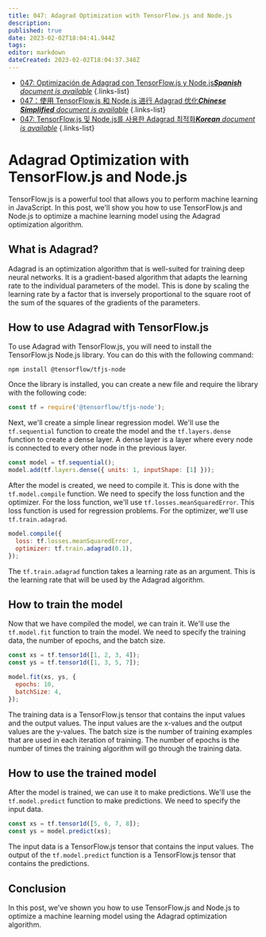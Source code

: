 ```yaml
---
title: 047: Adagrad Optimization with TensorFlow.js and Node.js
description: 
published: true
date: 2023-02-02T18:04:41.944Z
tags: 
editor: markdown
dateCreated: 2023-02-02T18:04:37.348Z
---
```


- [047: Optimización de Adagrad con TensorFlow.js y Node.js***Spanish** document is available*](/es/Knowledge-base/TensorFlow-js/Learning/047-adagrad-optimization-with-tensorflow-js-and-node-js)
{.links-list}
- [047：使用 TensorFlow.js 和 Node.js 进行 Adagrad 优化***Chinese Simplified** document is available*](/zh/Knowledge-base/TensorFlow-js/Learning/047-adagrad-optimization-with-tensorflow-js-and-node-js)
{.links-list}
- [047: TensorFlow.js 및 Node.js를 사용한 Adagrad 최적화***Korean** document is available*](/ko/Knowledge-base/TensorFlow-js/Learning/047-adagrad-optimization-with-tensorflow-js-and-node-js)
{.links-list}


# Adagrad Optimization with TensorFlow.js and Node.js

TensorFlow.js is a powerful tool that allows you to perform machine learning in JavaScript. In this post, we'll show you how to use TensorFlow.js and Node.js to optimize a machine learning model using the Adagrad optimization algorithm.

## What is Adagrad?

Adagrad is an optimization algorithm that is well-suited for training deep neural networks. It is a gradient-based algorithm that adapts the learning rate to the individual parameters of the model. This is done by scaling the learning rate by a factor that is inversely proportional to the square root of the sum of the squares of the gradients of the parameters.

## How to use Adagrad with TensorFlow.js

To use Adagrad with TensorFlow.js, you will need to install the TensorFlow.js Node.js library. You can do this with the following command:

```
npm install @tensorflow/tfjs-node
```

Once the library is installed, you can create a new file and require the library with the following code:

```javascript
const tf = require('@tensorflow/tfjs-node');
```

Next, we'll create a simple linear regression model. We'll use the `tf.sequential` function to create the model and the `tf.layers.dense` function to create a dense layer. A dense layer is a layer where every node is connected to every other node in the previous layer.

```javascript
const model = tf.sequential();
model.add(tf.layers.dense({ units: 1, inputShape: [1] }));
```

After the model is created, we need to compile it. This is done with the `tf.model.compile` function. We need to specify the loss function and the optimizer. For the loss function, we'll use `tf.losses.meanSquaredError`. This loss function is used for regression problems. For the optimizer, we'll use `tf.train.adagrad`.

```javascript
model.compile({
  loss: tf.losses.meanSquaredError,
  optimizer: tf.train.adagrad(0.1),
});
```

The `tf.train.adagrad` function takes a learning rate as an argument. This is the learning rate that will be used by the Adagrad algorithm.

## How to train the model

Now that we have compiled the model, we can train it. We'll use the `tf.model.fit` function to train the model. We need to specify the training data, the number of epochs, and the batch size.

```javascript
const xs = tf.tensor1d([1, 2, 3, 4]);
const ys = tf.tensor1d([1, 3, 5, 7]);

model.fit(xs, ys, {
  epochs: 10,
  batchSize: 4,
});
```

The training data is a TensorFlow.js tensor that contains the input values and the output values. The input values are the x-values and the output values are the y-values. The batch size is the number of training examples that are used in each iteration of training. The number of epochs is the number of times the training algorithm will go through the training data.

## How to use the trained model

After the model is trained, we can use it to make predictions. We'll use the `tf.model.predict` function to make predictions. We need to specify the input data.

```javascript
const xs = tf.tensor1d([5, 6, 7, 8]);
const ys = model.predict(xs);
```

The input data is a TensorFlow.js tensor that contains the input values. The output of the `tf.model.predict` function is a TensorFlow.js tensor that contains the predictions.

## Conclusion

In this post, we've shown you how to use TensorFlow.js and Node.js to optimize a machine learning model using the Adagrad optimization algorithm.